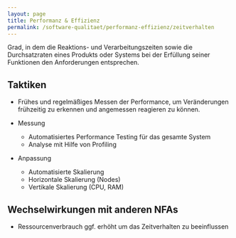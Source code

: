 ```yaml
---
layout: page
title: Performanz & Effizienz
permalink: /software-qualitaet/performanz-effizienz/zeitverhalten
---
```


Grad, in dem die Reaktions- und Verarbeitungszeiten sowie die Durchsatzraten eines Produkts oder Systems bei der Erfüllung seiner Funktionen den Anforderungen entsprechen.

## Taktiken

* Frühes und regelmäßiges Messen der Performance, um Veränderungen frühzeitig zu erkennen und angemessen reagieren zu können.

* Messung
  * Automatisiertes Performance Testing für das gesamte System
  * Analyse mit Hilfe von Profiling
* Anpassung
  * Automatisierte Skalierung
  * Horizontale Skalierung (Nodes)
  * Vertikale Skalierung (CPU, RAM)

## Wechselwirkungen mit anderen NFAs

* Ressourcenverbrauch ggf. erhöht um das Zeitverhalten zu beeinflussen